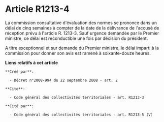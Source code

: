 # Article R1213-4

La commission consultative d'évaluation des normes se prononce dans un délai de cinq semaines à compter de la date de la
délivrance de l'accusé de réception prévu à l'article R. 1213-3. Sauf urgence demandée par le Premier ministre, ce délai est
reconductible une fois par décision du président.

A titre exceptionnel et sur demande du Premier ministre, le délai imparti à la commission pour donner son avis est ramené à
soixante-douze heures.

**Liens relatifs à cet article**

	**Créé par**:

	  - Décret n°2008-994 du 22 septembre 2008 - art. 2

	**Cite**:

	  - Code général des collectivités territoriales - art. R1213-3

	**Cité par**:

	  - Code général des collectivités territoriales - art. R1213-5 (V)
